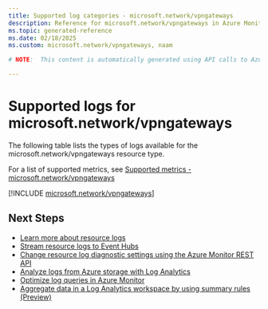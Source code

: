 ```yaml
---
title: Supported log categories - microsoft.network/vpngateways
description: Reference for microsoft.network/vpngateways in Azure Monitor Logs.
ms.topic: generated-reference
ms.date: 02/18/2025
ms.custom: microsoft.network/vpngateways, naam

# NOTE:  This content is automatically generated using API calls to Azure. Any edits made on these files will be overwritten in the next run of the script. 

---
```





# Supported logs for microsoft.network/vpngateways  
The following table lists the types of logs available for the microsoft.network/vpngateways resource type.
  
  
  
For a list of supported metrics, see [Supported metrics - microsoft.network/vpngateways](../supported-metrics/microsoft-network-vpngateways-metrics.md)  
  

  
[!INCLUDE [microsoft.network/vpngateways](~/reusable-content/ce-skilling/azure/includes/azure-monitor/reference/logs/microsoft-network-vpngateways-logs-include.md)]  
  

## Next Steps

* [Learn more about resource logs](/azure/azure-monitor/essentials/platform-logs-overview)
* [Stream resource logs to Event Hubs](/azure/azure-monitor/essentials/resource-logs#send-to-azure-event-hubs)
* [Change resource log diagnostic settings using the Azure Monitor REST API](/rest/api/monitor/diagnosticsettings)
* [Analyze logs from Azure storage with Log Analytics](/azure/azure-monitor/essentials/resource-logs#send-to-log-analytics-workspace)
* [Optimize log queries in Azure Monitor](/azure/azure-monitor/logs/query-optimization)
* [Aggregate data in a Log Analytics workspace by using summary rules (Preview)](/azure/azure-monitor/logs/summary-rules)